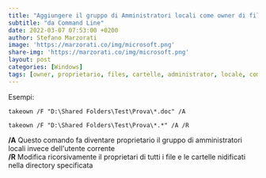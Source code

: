 ```yaml
---
title: "Aggiungere il gruppo di Amministratori locali come owner di files e cartelle"
subtitle: "da Command Line"
date: 2022-03-07 07:53:00 +0200
author: Stefano Marzorati
image: 'https://marzorati.co/img/microsoft.png'
share-img: 'https://marzorati.co/img/microsoft.png'
layout: post
categories: [Windows]
tags: [owner, proprietario, files, cartelle, administrator, locale, commandline]
---
```

Esempi:   

	takeown /F "D:\Shared Folders\Test\Prova\*.doc" /A

	takeown /F "D:\Shared Folders\Test\Prova\*.*" /A /R

**/A** Questo comando fa diventare proprietario il gruppo di amministratori locali invece dell'utente corrente   
**/R** Modifica ricorsivamente il proprietari di tutti i file e le cartelle nidificati nella directory specificata   
